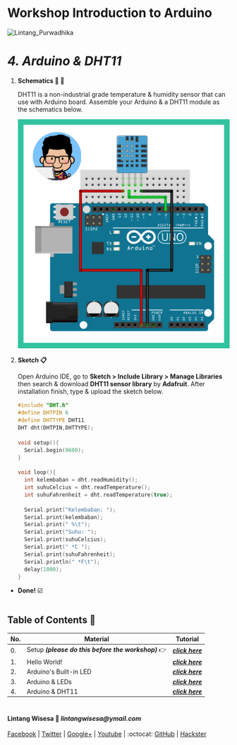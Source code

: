 # **Workshop Introduction to Arduino**

![Lintang_Purwadhika](https://static.wixstatic.com/media/2e6af2_f69a4271c3534ae1869a7ed63e278b2b~mv2.png/v1/fill/w_246,h_39,al_c,usm_0.66_1.00_0.01/2e6af2_f69a4271c3534ae1869a7ed63e278b2b~mv2.png)

# *__4. Arduino & DHT11__*

  1. **Schematics :wrench: :hammer:**
      
      DHT11 is a non-industrial grade temperature & humidity sensor that can use with Arduino board. Assemble your Arduino & a DHT11 module as the schematics below.
      
      ![DHT11](./4.png)

  2. **Sketch :clipboard:**
      
      Open Arduino IDE, go to __Sketch > Include Library > Manage Libraries__ then search & download __DHT11 sensor library__ by __Adafruit__. After installation finish, type & upload the sketch below.

      ```c++
      #include "DHT.h" 
      #define DHTPIN 6
      #define DHTTYPE DHT11
      DHT dht(DHTPIN,DHTTYPE);

      void setup(){
        Serial.begin(9600);
      }

      void loop(){
        int kelembaban = dht.readHumidity();
        int suhuCelcius = dht.readTemperature();
        int suhuFahrenheit = dht.readTemperature(true);

        Serial.print("Kelembaban: ");
        Serial.print(kelembaban);
        Serial.print(" %\t");
        Serial.print("Suhu: ");
        Serial.print(suhuCelcius);
        Serial.print(" *C ");
        Serial.print(suhuFahrenheit);
        Serial.println(" *F\t");
        delay(1000);
      }
      ```

  - __Done!__ :ballot_box_with_check:

#

## **Table of Contents :memo:**

  No.|Material|Tutorial
  -----|-----|-----
  0.|Setup _**(please do this before the workshop)**_ :point_right:|_**[click here](https://github.com/LintangWisesa/Purwadhika-Workshop-Arduino/tree/master/0_Setup)**_
  1.|Hello World!|_**[click here](https://github.com/LintangWisesa/Purwadhika-Workshop-Arduino/tree/master/1_Hello_World)**_
  2.|Arduino's Built-in LED|_**[click here](https://github.com/LintangWisesa/Purwadhika-Workshop-Arduino/tree/master/2_Arduino_BuiltInLED)**_
  3.|Arduino & LEDs|_**[click here](https://github.com/LintangWisesa/Purwadhika-Workshop-Arduino/tree/master/3_Arduino_LEDs)**_
  4.|Arduino & DHT11|_**[click here](https://github.com/LintangWisesa/Purwadhika-Workshop-Arduino/tree/master/4_Arduino_DHT11)**_

#

#### Lintang Wisesa :love_letter: _lintangwisesa@ymail.com_

[Facebook](https://www.facebook.com/lintangbagus) | 
[Twitter](https://twitter.com/Lintang_Wisesa) |
[Google+](https://plus.google.com/u/0/+LintangWisesa1) |
[Youtube](https://www.youtube.com/user/lintangbagus) | 
:octocat: [GitHub](https://github.com/LintangWisesa) |
[Hackster](https://www.hackster.io/lintangwisesa)
